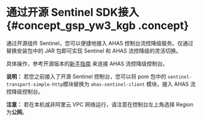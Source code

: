 # 通过开源 Sentinel SDK接入 {#concept_gsp_yw3_kgb .concept}

通过开源组件 Sentinel，您可以便捷地接入 AHAS 控制台流控降级服务。仅通过替换安装包中的 JAR 包即可实现 Sentinel 和 AHAS 流控降级的灵活切换。

具体操作，参考开源版本的[新手指南](https://github.com/alibaba/Sentinel/wiki/%E6%96%B0%E6%89%8B%E6%8C%87%E5%8D%97#%E5%85%AC%E7%BD%91-demo) 来连接 AHAS 流控降级控制台。

**说明：** 若您之前接入了开源 Sentinel 控制台，您可以将 pom 包中的 `sentinel-transport-simple-http`模块替换为 `ahas-sentinel-client` 模块，接入 AHAS 流控降级控制台。

**注意：** 若在本机或非阿里云 VPC 网络运行，请注意在控制台左上角选择 Region 为**公网**。

